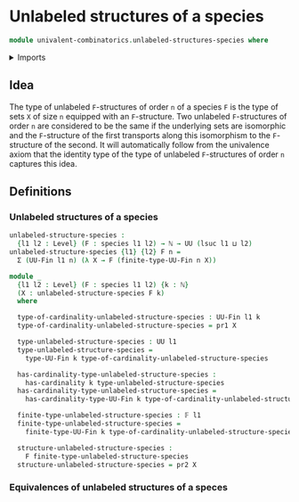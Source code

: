 # Unlabeled structures of a species

```agda
module univalent-combinatorics.unlabeled-structures-species where
```

<details><summary>Imports</summary>

```agda
open import univalent-combinatorics.finite-types
open import univalent-combinatorics.species
open import foundation.dependent-pair-types
open import foundation.equivalences
open import foundation.universe-levels
open import elementary-number-theory.natural-numbers
```

</details>

## Idea

The type of unlabeled `F`-structures of order `n` of a species `F` is the type of sets `X` of size `n` equipped with an `F`-structure. Two unlabeled `F`-structures of order `n` are considered to be the same if the underlying sets are isomorphic and the `F`-structure of the first transports along this isomorphism to the `F`-structure of the second. It will automatically follow from the univalence axiom that the identity type of the type of unlabeled `F`-structures of order `n` captures this idea.

## Definitions

### Unlabeled structures of a species

```agda
unlabeled-structure-species :
  {l1 l2 : Level} (F : species l1 l2) → ℕ → UU (lsuc l1 ⊔ l2)
unlabeled-structure-species {l1} {l2} F n =
  Σ (UU-Fin l1 n) (λ X → F (finite-type-UU-Fin n X))

module _
  {l1 l2 : Level} (F : species l1 l2) {k : ℕ}
  (X : unlabeled-structure-species F k)
  where

  type-of-cardinality-unlabeled-structure-species : UU-Fin l1 k
  type-of-cardinality-unlabeled-structure-species = pr1 X

  type-unlabeled-structure-species : UU l1
  type-unlabeled-structure-species =
    type-UU-Fin k type-of-cardinality-unlabeled-structure-species

  has-cardinality-type-unlabeled-structure-species :
    has-cardinality k type-unlabeled-structure-species
  has-cardinality-type-unlabeled-structure-species =
    has-cardinality-type-UU-Fin k type-of-cardinality-unlabeled-structure-species

  finite-type-unlabeled-structure-species : 𝔽 l1
  finite-type-unlabeled-structure-species =
    finite-type-UU-Fin k type-of-cardinality-unlabeled-structure-species

  structure-unlabeled-structure-species :
    F finite-type-unlabeled-structure-species
  structure-unlabeled-structure-species = pr2 X
```

### Equivalences of unlabeled structures of a speces
